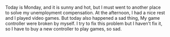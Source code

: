 Today is Monday, and it is sunny and hot, but I must went to another place to solve my unemployment compensation.
At the afternoon, I had a nice rest and I played video games. But today also happened a sad thing, My game controller were broken by myself. I try to fix this problem but I haven't fix it, so I have to buy a new controller to play games, so sad.
